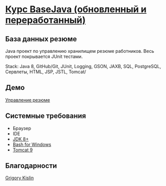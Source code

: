 # [Курс BaseJava (обновленный и переработанный)](http://javaops.ru/reg/basejava)

## База данных резюме

Java проект по управлению хранилищем резюме работников. Весь проект покрывается JUnit тестами.

Stack: Java 8, GitHub/Git, JUnit, Logging, GSON, JAXB, SQL, PostgreSQL, Сервлеты, HTML, JSP, JSTL, Tomcat/

## Демо

[Управление резюме](https://javaops-demo.ru/basejava/resume?theme=light)

## Системные требования

* Браузер
* IDE
* [JDK 8+](http://jdk.java.net/8/)
* [Bash for Windows](https://git-scm.com/downloads)
* [Tomcat 9](https://tomcat.apache.org/download-90.cgi#9.0.86)


## Благодарности
[Grigory Kislin](https://javaops.ru/#contacts)
